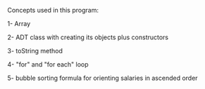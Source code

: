 Concepts used in this program:

1- Array

2- ADT class with creating its objects plus constructors

3- toString method

4- "for" and "for each" loop

5- bubble sorting formula for orienting salaries in ascended order
